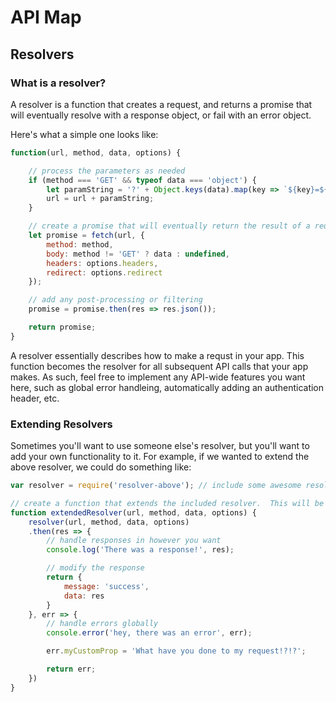# API Map
## Resolvers

### What is a resolver?
A resolver is a function that creates a request, and returns a promise that will eventually resolve with a response object, or fail with an error object.

Here's what a simple one looks like:

```javascript
function(url, method, data, options) {

    // process the parameters as needed
    if (method === 'GET' && typeof data === 'object') {
        let paramString = '?' + Object.keys(data).map(key => `${key}=${data[key]}`).join('&');
        url = url + paramString;
    }

    // create a promise that will eventually return the result of a request, based on the given parameters
    let promise = fetch(url, {
        method: method,
        body: method != 'GET' ? data : undefined,
        headers: options.headers,
        redirect: options.redirect
    });

    // add any post-processing or filtering
    promise = promise.then(res => res.json());

    return promise;
}
```

A resolver essentially describes how to make a requst in your app.  This function becomes the resolver for all subsequent API calls that your app makes.  As such, feel free to implement any API-wide features you want here, such as global error handleing, automatically adding an authentication header, etc.

### Extending Resolvers
Sometimes you'll want to use someone else's resolver, but you'll want to add your own functionality to it.  For example, if we wanted to extend the above resolver, we could do something like:

```javascript
var resolver = require('resolver-above'); // include some awesome resolver from NPM

// create a function that extends the included resolver.  This will be the resolver you use to set up api-map.
function extendedResolver(url, method, data, options) {
    resolver(url, method, data, options)
    .then(res => {
        // handle responses in however you want
        console.log('There was a response!', res);

        // modify the response
        return {
            message: 'success',
            data: res
        }
    }, err => {
        // handle errors globally
        console.error('hey, there was an error', err);

        err.myCustomProp = 'What have you done to my request!?!?';

        return err;
    })
}
```